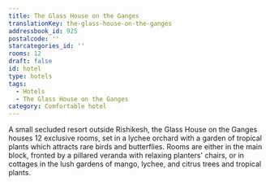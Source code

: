 ```yaml
---
title: The Glass House on the Ganges
translationKey: the-glass-house-on-the-ganges
addressbook_id: 925
postalcode: ''
starcategories_id: ''
rooms: 12
draft: false
id: hotel
type: hotels
tags:
  - Hotels
  - The Glass House on the Ganges
category: Comfortable hotel
---
```

A small secluded resort outside Rishikesh, the Glass House on the Ganges houses 12 exclusive rooms, set in a lychee orchard with a garden of tropical plants which attracts rare birds and butterflies. Rooms are either in the main block, fronted by a pillared veranda with relaxing planters' chairs, or in cottages in the lush gardens of mango, lychee, and citrus trees and tropical plants.